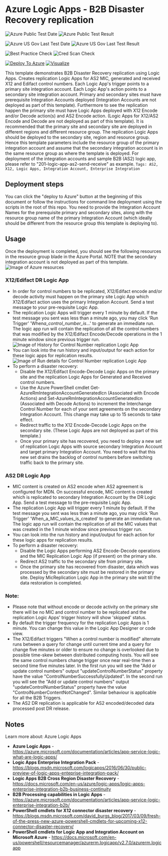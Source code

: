# Azure Logic Apps - B2B Disaster Recovery replication

![Azure Public Test Date](https://azurequickstartsservice.blob.core.windows.net/badges/201-logic-app-b2b-disaster-recovery-replication/PublicLastTestDate.svg)
![Azure Public Test Result](https://azurequickstartsservice.blob.core.windows.net/badges/201-logic-app-b2b-disaster-recovery-replication/PublicDeployment.svg)

![Azure US Gov Last Test Date](https://azurequickstartsservice.blob.core.windows.net/badges/201-logic-app-b2b-disaster-recovery-replication/FairfaxLastTestDate.svg)
![Azure US Gov Last Test Result](https://azurequickstartsservice.blob.core.windows.net/badges/201-logic-app-b2b-disaster-recovery-replication/FairfaxDeployment.svg)

![Best Practice Check](https://azurequickstartsservice.blob.core.windows.net/badges/201-logic-app-b2b-disaster-recovery-replication/BestPracticeResult.svg)
![Cred Scan Check](https://azurequickstartsservice.blob.core.windows.net/badges/201-logic-app-b2b-disaster-recovery-replication/CredScanResult.svg)

[![Deploy To Azure](https://raw.githubusercontent.com/Azure/azure-quickstart-templates/master/1-CONTRIBUTION-GUIDE/images/deploytoazure.svg?sanitize=true)]("https://portal.azure.com/#create/Microsoft.Template/uri/https%3A%2F%2Fraw.githubusercontent.com%2FAzure%2Fazure-quickstart-templates%2Fmaster%2F201-logic-app-b2b-disaster-recovery-replication%2Fazuredeploy.json")
[![Visualize](https://raw.githubusercontent.com/Azure/azure-quickstart-templates/master/1-CONTRIBUTION-GUIDE/images/visualizebutton.svg?sanitize=true)]("http://armviz.io/#/?load=https%3A%2F%2Fraw.githubusercontent.com%2FAzure%2Fazure-quickstart-templates%2Fmaster%2F201-logic-app-b2b-disaster-recovery-replication%2Fazuredeploy.json")

This template demonstrates B2B Disaster Recovery replication using Logic Apps.
Creates replication Logic Apps for AS2 MIC, generated and received X12 and
Edifact control numbers. Each Logic App's trigger points to a primary site
integration account. Each Logic App's action points to a secondary site
integration account. Primary and secondary sites must have prerequisite
Integration Accounts deployed (Integration Accounts are not deployed as part of
this template). Furthermore to see the replication happen the primary site must
have Logic Apps deployed with X12 Encode and/or Decode action(s) and AS2 Encode
action. (Logic Apps for X12/AS2 Encode and Decode are not deployed as part of
this template). It is recommended that the primary site and secondary site are
deployed in different regions and different resource group. The replication
Logic Apps should be deployed to the secondary site, region and resource group.
Hence this template parameters include the resource group of the primary
integration account and assume that the secondary integration account is in the
same resource group as where the template is deployed. For deployment of the
integration accounts and sample B2B (AS2) logic app, please refer to
"201-logic-app-as2-send-receive" as example.
`Tags: AS2, X12, Logic Apps, Integration Account, Enterprise Integration`

## Deployment steps

You can click the "deploy to Azure" button at the beginning of this document or
follow the instructions for command line deployment using the scripts in the
root of this repo. You need to provide the Integration Account Names for the
prerequisite primary and secondary sites, along with the resource group name of
the primary Integration Account (which ideally should be different from the
resource group this template is deploying to).

## Usage

Once the deployment is completed, you should see the following resources in the
resource group blade in the Azure Portal. NOTE that the secondary integration
account is not deployed as part of this template.
![Image of Azure resources](https://raw.githubusercontent.com/Azure/azure-quickstart-templates/master/201-logic-app-b2b-disaster-recovery-replication/images/azure-resources.png "Azure resources")

### X12/Edifact DR Logic App

- In order for control numbers to be replicated, X12/Edifact encode and/or
  decode activity must happen on the primary site Logic App which X12/Edifact
  action uses the primary Integration Account. Send a test message to your
  pre-requisite Logic App.
- The replication Logic Apps will trigger every 1 minute by default. If the test
  message you sent was less than a minute ago, you may click 'Run Trigger'
  'When*a_control_number_is*...' to generate an immediate run. The logic app run
  will contain the replication of all the control numbers that was modified by
  the X12/Edifact Encode/Decode operations in the 1 minute window since previous
  trigger run.
  ![Image of History for Control Number replication Logic App](https://raw.githubusercontent.com/Azure/azure-quickstart-templates/master/201-logic-app-b2b-disaster-recovery-replication/images/cn-replication-history.png "History for Control Number replication Logic App")
- You can look into the run history and input/output for each action for these
  logic apps for replication results.
  ![Image of Run details for Control Number replication Logic App](https://raw.githubusercontent.com/Azure/azure-quickstart-templates/master/201-logic-app-b2b-disaster-recovery-replication/images/cn-run-details.png "Run details for Control Number replication Logic App")
- To perform a disaster recovery:
  - Disable the X12/Edifact Encode-Decode Logic Apps on the primary site and the
    replication Logic Apps for Generated and Received control numbers.
  - Use the Azure PowerShell cmdlet Get-AzureRmIntegrationAccountGeneratedIcn
    (Associated with Encode Actions) and
    Set-AzureRmIntegrationAccountGeneratedIcn (Associated with Decode Actions)
    to increment the Interchange Control Number for each of your sent agreements
    on the secondary Integration Account. This change may take up to 15 seconds
    to take effect.
  - Redirect traffic to the X12 Encode-Decode Logic Apps on the secondary site.
    (These Logic Apps are not deployed as part of this template.)
  - Once your primary site has recovered, you need to deploy a new set of
    replication Logic Apps with source secondary Integration Account and target
    primary Integration Account. You need to wait that this new set drains the
    backlog of control numbers before switching traffic back to the primary
    site.

### AS2 DR Logic App

- MIC content is created on AS2 encode when AS2 agreement is configured for MDN.
  On successful encode, MIC content is created which is replicated to secondary
  Integration Account by the DR Logic App. Send a test message to the
  pre-requisite Logic App.
- The replication Logic App will trigger every 1 minute by default. If the test
  message you sent was less than a minute ago, you may click 'Run Trigger'
  'When_a_MIC_values_is_created' to generate an immediate run. The logic app run
  will contain the replication of all the MIC values that was created in the 1
  minute window since previous trigger run.
- You can look into the run history and input/output for each action for these
  logic apps for replication results.
- To perform a disaster recovery:
  - Disable the Logic Apps performing AS2 Encode-Decode operations and the MIC
    Replication Logic App (if present) on the primary site.
  - Redirect AS2 traffic to the secondary site from primary site.
  - Once the primary site has recovered from disaster, data which was processed
    by the secondary site must be restored in the primary site. Deploy
    MicReplication Logic App in the primary site wait till the data restoration
    is completed.

### Note:

- Please note that without encode or decode activity on the primary site there
  will be no MIC and control number to be replicated and the replication Logic
  Apps' trigger history will show 'skipped' status.
- By default the trigger frequency for the replication Logic Apps is 1 minute.
  You can change this value in the Logic App Designer or code view.
- The X12/Edifact triggers "When a control number is modified" alternate runs
  between a query for change until current time and a query for change five
  minutes or older to ensure no change is overlooked due to possible time-skew
  between distributed computing hosts. You will see the same control numbers
  change trigger once near real-time then a second time five minutes later. In
  the first run you will see the "Add or update control numbers" output
  "updateControlNumberStatus" property have the value
  "ControlNumberSuccessfullyUpdated". In the second run you will see the "Add or
  update control numbers" output "updateControlNumberStatus" property have the
  value "ControlNumberContentNotChanged". Similar behaviour is applicable for
  all the B2B Triggers.
- The AS2 DR replication is applicable for AS2 encoded/decoded data processed
  post DR release.

## Notes

Learn more about: Azure Logic Apps

- **Azure Logic Apps** -
  https://azure.microsoft.com/documentation/articles/app-service-logic-what-are-logic-apps/
- **Logic Apps Enterprise Integration Pack** -
  https://blogs.msdn.microsoft.com/logicapps/2016/06/30/public-preview-of-logic-apps-enteprise-integration-pack/
- **Logic Apps B2B Cross Region Disaster Recovery** -
  https://docs.microsoft.com/en-us/azure/logic-apps/logic-apps-enterprise-integration-b2b-business-continuity
- **B2B Processing capabilities in Logic Apps** -
  https://azure.microsoft.com/documentation/articles/app-service-logic-enterprise-integration-b2b/
- **PowerShell cmdlets for X12 connector disaster recovery** -
  https://blogs.msdn.microsoft.com/david_burgs_blog/2017/03/09/fresh-of-the-press-new-azure-powershell-cmdlets-for-upcoming-x12-connector-disaster-recovery/
- **PowerShell cmdlets for Logic App and Integration Account on Microsoft
  Azure** -
  https://docs.microsoft.com/en-us/powershell/resourcemanager/azurerm.logicapp/v2.7.0/azurerm.logicapp
